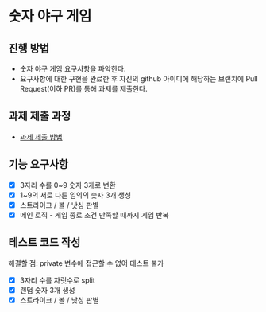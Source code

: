 # 숫자 야구 게임
## 진행 방법
* 숫자 야구 게임 요구사항을 파악한다.
* 요구사항에 대한 구현을 완료한 후 자신의 github 아이디에 해당하는 브랜치에 Pull Request(이하 PR)를 통해 과제를 제출한다.

## 과제 제출 과정
* [과제 제출 방법](https://github.com/next-step/nextstep-docs/tree/master/ent-precourse)

## 기능 요구사항
- [x] 3자리 수를 0~9 숫자 3개로 변환
- [x] 1~9의 서로 다른 임의의 숫자 3개 생성
- [x] 스트라이크 / 볼 / 낫싱 판별
- [x] 메인 로직 - 게임 종료 조건 만족할 때까지 게임 반복

## 테스트 코드 작성
해결할 점: private 변수에 접근할 수 없어 테스트 불가
- [x] 3자리 수를 자릿수로 split
- [x] 랜덤 숫자 3개 생성
- [x] 스트라이크 / 볼 / 낫싱 판별